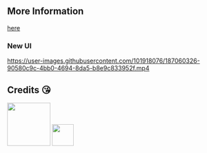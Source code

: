 ## More Information
[here](https://github.com/Korozin/Minecraft-Wii-U-Pixel-Art-Tool#minecraft-wii-u-pixel-art-tool)

### New UI 
https://user-images.githubusercontent.com/101918076/187060326-90580c9c-4bb0-4694-8da5-b8e9c833952f.mp4

## Credits 😘
<p align="left">
<img src="https://user-images.githubusercontent.com/101918076/187060438-966d7109-d25d-4caf-9b26-a9615b39269b.jpg" width="100" height="100">
<img src="https://user-images.githubusercontent.com/101918076/187060494-3aad650f-eccf-41fa-bd03-ccdb0a91b2ba.jpg" width="50" height="50">
</p>
